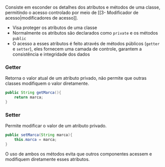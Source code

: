 Consiste em esconder os detalhes dos atributos e métodos de uma classe, permitindo o acesso controlado por meio de [[3- Modificador de acesso|modificadores de acesso]]. 
- Visa proteger os atributos de uma classe
- Normalmente os atributos são declarados como `private` e os métodos `public`
- O acesso a esses atributos é feito através de métodos públicos (`getter` e `setter`), eles fornecem uma camada de controle, garantem a consistência e integridade dos dados
### Getter
Retorna o valor atual de um atributo privado, não permite que outras classes modifiquem o valor diretamente.
```java
public String getMarca(){
	return marca;
}
```
### Setter
Permite modificar o valor de um atributo privado.
```java
public setMarca(String marca){
	this.marca = marca;
}
```

O uso de ambos os métodos evita que outros componentes acessem e modifiquem diretamente esses atributos.